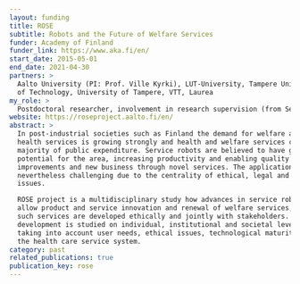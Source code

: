 ```yaml
---
layout: funding
title: ROSE
subtitle: Robots and the Future of Welfare Services
funder: Academy of Finland
funder_link: https://www.aka.fi/en/
start_date: 2015-05-01
end_date: 2021-04-30
partners: >
  Aalto University (PI: Prof. Ville Kyrki), LUT-University, Tampere University 
  of Technology, University of Tampere, VTT, Laurea
my_role: >
  Postdoctoral researcher, involvement in research supervision (from Sep 2017)
website: https://roseproject.aalto.fi/en/
abstract: >
  In post-industrial societies such as Finland the demand for welfare and 
  health services is growing strongly and health and welfare services cover the 
  majority of public expenditure. Service robots are believed to have great 
  potential for the area, increasing productivity and enabling quality 
  improvements and new business through novel services. The application area is 
  nevertheless challenging due to the centrality of ethical, legal and social 
  issues.

  ROSE project is a multidisciplinary study how advances in service robotics 
  allow product and service innovation and renewal of welfare services, when 
  such services are developed ethically and jointly with stakeholders. The 
  development is studied on individual, institutional and societal levels, 
  taking into account user needs, ethical issues, technological maturity, and 
  the health care service system.
category: past
related_publications: true
publication_key: rose
---
```

